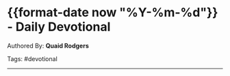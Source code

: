 
# {{format-date now "%Y-%m-%d"}} - Daily Devotional

Authored By: **Quaid Rodgers**

Tags: #devotional

---

